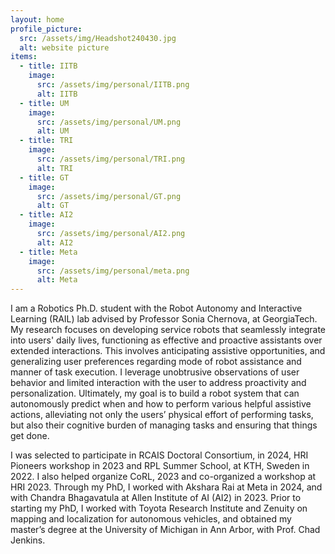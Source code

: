 ```yaml
---
layout: home
profile_picture:
  src: /assets/img/Headshot240430.jpg
  alt: website picture
items:
  - title: IITB
    image:
      src: /assets/img/personal/IITB.png
      alt: IITB
  - title: UM
    image:
      src: /assets/img/personal/UM.png
      alt: UM
  - title: TRI
    image:
      src: /assets/img/personal/TRI.png
      alt: TRI
  - title: GT
    image:
      src: /assets/img/personal/GT.png
      alt: GT
  - title: AI2
    image:
      src: /assets/img/personal/AI2.png
      alt: AI2
  - title: Meta
    image:
      src: /assets/img/personal/meta.png
      alt: Meta
---
```


<p>
I am a Robotics Ph.D. student with the Robot Autonomy and Interactive Learning (RAIL) lab advised by Professor Sonia Chernova, at GeorgiaTech. My research focuses on developing service robots that seamlessly integrate into users' daily lives, functioning as effective and proactive assistants over extended interactions. This involves anticipating assistive opportunities, and generalizing user preferences regarding mode of robot assistance and manner of task execution. I leverage unobtrusive observations of user behavior and limited interaction with the user to address proactivity and personalization. Ultimately, my goal is to build a robot system that can autonomously predict when and how to perform various helpful assistive actions, alleviating not only the users’ physical effort of performing tasks, but also their cognitive burden of managing tasks and ensuring that things get done.
</p>
<p>
I was selected to participate in RCAIS Doctoral Consortium, in 2024, HRI Pioneers workshop in 2023 and RPL Summer School, at KTH, Sweden in 2022. I also helped organize CoRL, 2023 and co-organized a workshop at HRI 2023. Through my PhD, I worked with Akshara Rai at Meta in 2024, and with Chandra Bhagavatula at Allen Institute of AI (AI2) in 2023. Prior to starting my PhD, I worked with Toyota Research Institute and Zenuity on mapping and localization for autonomous vehicles, and obtained my master’s degree at the University of Michigan in Ann Arbor, with Prof. Chad Jenkins.
</p>
